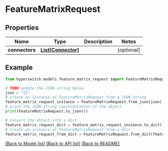 # FeatureMatrixRequest


## Properties

Name | Type | Description | Notes
------------ | ------------- | ------------- | -------------
**connectors** | [**List[Connector]**](Connector.md) |  | [optional] 

## Example

```python
from hyperswitch.models.feature_matrix_request import FeatureMatrixRequest

# TODO update the JSON string below
json = "{}"
# create an instance of FeatureMatrixRequest from a JSON string
feature_matrix_request_instance = FeatureMatrixRequest.from_json(json)
# print the JSON string representation of the object
print(FeatureMatrixRequest.to_json())

# convert the object into a dict
feature_matrix_request_dict = feature_matrix_request_instance.to_dict()
# create an instance of FeatureMatrixRequest from a dict
feature_matrix_request_from_dict = FeatureMatrixRequest.from_dict(feature_matrix_request_dict)
```
[[Back to Model list]](../README.md#documentation-for-models) [[Back to API list]](../README.md#documentation-for-api-endpoints) [[Back to README]](../README.md)



